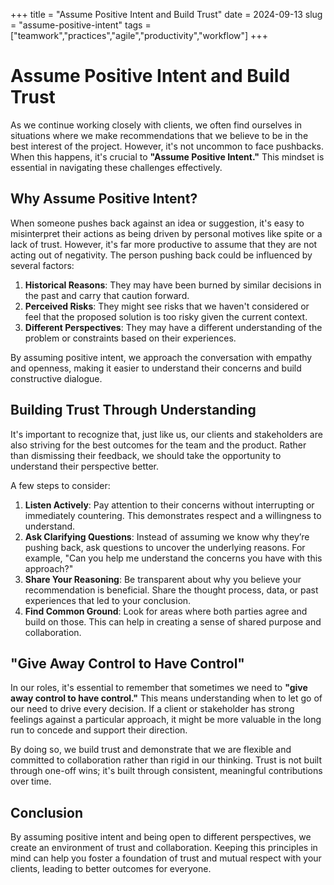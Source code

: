 +++
title = "Assume Positive Intent and Build Trust"
date = 2024-09-13
slug = "assume-positive-intent"
tags = ["teamwork","practices","agile","productivity","workflow"]
+++

# Assume Positive Intent and Build Trust

As we continue working closely with clients, we often find ourselves in situations where we make recommendations that we believe to be in the best interest of the project.
However, it's not uncommon to face pushbacks.
When this happens, it's crucial to **"Assume Positive Intent."** This mindset is essential in navigating these challenges effectively.

## Why Assume Positive Intent?

When someone pushes back against an idea or suggestion, it's easy to misinterpret their actions as being driven by personal motives like spite or a lack of trust.
However, it's far more productive to assume that they are not acting out of negativity.
The person pushing back could be influenced by several factors:

1. **Historical Reasons**:
   They may have been burned by similar decisions in the past and carry that caution forward.
2. **Perceived Risks**:
   They might see risks that we haven't considered or feel that the proposed solution is too risky given the current context.
3. **Different Perspectives**:
   They may have a different understanding of the problem or constraints based on their experiences.

By assuming positive intent, we approach the conversation with empathy and openness, making it easier to understand their concerns and build constructive dialogue.

## Building Trust Through Understanding

It's important to recognize that, just like us, our clients and stakeholders are also striving for the best outcomes for the team and the product.
Rather than dismissing their feedback, we should take the opportunity to understand their perspective better.

A few steps to consider:

1. **Listen Actively**:
   Pay attention to their concerns without interrupting or immediately countering. This demonstrates respect and a willingness to understand.
2. **Ask Clarifying Questions**:
   Instead of assuming we know why they’re pushing back, ask questions to uncover the underlying reasons. For example, "Can you help me understand the concerns you have with this approach?"
3. **Share Your Reasoning**:
   Be transparent about why you believe your recommendation is beneficial. Share the thought process, data, or past experiences that led to your conclusion.
4. **Find Common Ground**:
   Look for areas where both parties agree and build on those. This can help in creating a sense of shared purpose and collaboration.

## "Give Away Control to Have Control"

In our roles, it's essential to remember that sometimes we need to **"give away control to have control."**
This means understanding when to let go of our need to drive every decision.
If a client or stakeholder has strong feelings against a particular approach, it might be more valuable in the long run to concede and support their direction.

By doing so, we build trust and demonstrate that we are flexible and committed to collaboration rather than rigid in our thinking.
Trust is not built through one-off wins; it's built through consistent, meaningful contributions over time.

## Conclusion

By assuming positive intent and being open to different perspectives, we create an environment of trust and collaboration.
Keeping this principles in mind can help you foster a foundation of trust and mutual respect with your clients, leading to better outcomes for everyone.

